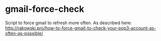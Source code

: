 gmail-force-check
=================

Script to force gmail to refresh more often. As described here: http://rakowski.pro/how-to-force-gmail-to-check-your-pop3-account-as-often-as-possible/
